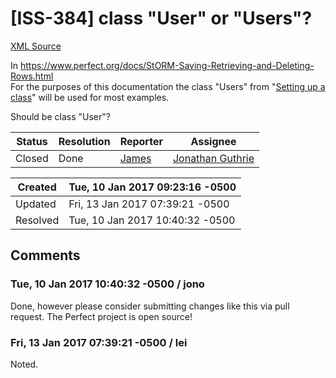 # [ISS-384] class "User" or "Users"?

[XML Source](../xml/ISS-384.xml)
<p><p>In <a href="https://www.perfect.org/docs/StORM-Saving-Retrieving-and-Deleting-Rows.html" class="external-link" rel="nofollow">https://www.perfect.org/docs/StORM-Saving-Retrieving-and-Deleting-Rows.html</a><br/>
For the purposes of this documentation the class "Users" from "<a href="https://www.perfect.org/docs/StORM/Setting-up-a-class.html" class="external-link" rel="nofollow">Setting up a class</a>" will be used for most examples.</p>

<p>Should be class "User"?</p></p>





Status|Resolution|Reporter|Assignee
------|----------|--------|--------
Closed|Done|[James](Lei)|[Jonathan Guthrie]($jono)





Created|Tue, 10 Jan 2017 09:23:16 -0500
-------|--------------
Updated|Fri, 13 Jan 2017 07:39:21 -0500
Resolved|Tue, 10 Jan 2017 10:40:32 -0500


## Comments




### Tue, 10 Jan 2017 10:40:32 -0500 / jono 

<p><p>Done, however please consider submitting changes like this via pull request. The Perfect project is open source! </p></p>


### Fri, 13 Jan 2017 07:39:21 -0500 / lei 

<p><p>Noted.</p></p>


